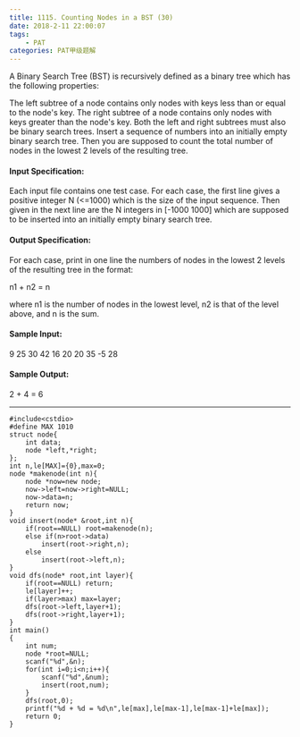```yaml
---
title: 1115. Counting Nodes in a BST (30)
date: 2018-2-11 22:00:07
tags: 
	- PAT
categories: PAT甲级题解
---
```


A Binary Search Tree (BST) is recursively defined as a binary tree which has the following properties:

The left subtree of a node contains only nodes with keys less than or equal to the node's key.
The right subtree of a node contains only nodes with keys greater than the node's key.
Both the left and right subtrees must also be binary search trees.
Insert a sequence of numbers into an initially empty binary search tree. Then you are supposed to count the total number of nodes in the lowest 2 levels of the resulting tree.

#### Input Specification:

Each input file contains one test case. For each case, the first line gives a positive integer N (<=1000) which is the size of the input sequence. Then given in the next line are the N integers in [-1000 1000] which are supposed to be inserted into an initially empty binary search tree.

#### Output Specification:

For each case, print in one line the numbers of nodes in the lowest 2 levels of the resulting tree in the format:

n1 + n2 = n

where n1 is the number of nodes in the lowest level, n2 is that of the level above, and n is the sum.

#### Sample Input:
9
25 30 42 16 20 20 35 -5 28
#### Sample Output:
2 + 4 = 6

***

```
#include<cstdio>
#define MAX 1010
struct node{
    int data;
    node *left,*right;
};
int n,le[MAX]={0},max=0;
node *makenode(int n){
    node *now=new node;
    now->left=now->right=NULL;
    now->data=n;
    return now;
}
void insert(node* &root,int n){
    if(root==NULL) root=makenode(n);
    else if(n>root->data)
        insert(root->right,n);
    else
        insert(root->left,n);
}
void dfs(node* root,int layer){
    if(root==NULL) return;
    le[layer]++;
    if(layer>max) max=layer;
    dfs(root->left,layer+1);
    dfs(root->right,layer+1);
}
int main()
{
    int num;
    node *root=NULL;
    scanf("%d",&n);
    for(int i=0;i<n;i++){
        scanf("%d",&num);
        insert(root,num);
    }
    dfs(root,0);
    printf("%d + %d = %d\n",le[max],le[max-1],le[max-1]+le[max]);
    return 0;
}
```